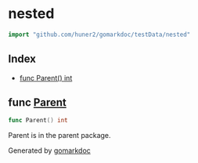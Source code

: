 <!-- Code generated by gomarkdoc. DO NOT EDIT -->

# nested

```go
import "github.com/huner2/gomarkdoc/testData/nested"
```

## Index

- [func Parent() int](<#func-parent>)


## func [Parent](<https://github.com/huner2/gomarkdoc/blob/master/testData/nested/parent.go#L4>)

```go
func Parent() int
```

Parent is in the parent package\.



Generated by [gomarkdoc](<https://github.com/huner2/gomarkdoc>)
